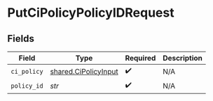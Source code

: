 # PutCiPolicyPolicyIDRequest


## Fields

| Field                                                        | Type                                                         | Required                                                     | Description                                                  |
| ------------------------------------------------------------ | ------------------------------------------------------------ | ------------------------------------------------------------ | ------------------------------------------------------------ |
| `ci_policy`                                                  | [shared.CiPolicyInput](../../models/shared/cipolicyinput.md) | :heavy_check_mark:                                           | N/A                                                          |
| `policy_id`                                                  | *str*                                                        | :heavy_check_mark:                                           | N/A                                                          |